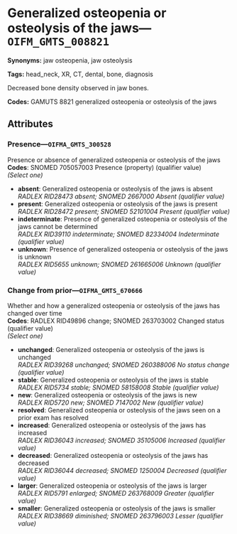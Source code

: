 # Generalized osteopenia or osteolysis of the jaws—`OIFM_GMTS_008821`

**Synonyms:** jaw osteopenia, jaw osteolysis

**Tags:** head_neck, XR, CT, dental, bone, diagnosis

Decreased bone density observed in jaw bones.

**Codes:** GAMUTS 8821 generalized osteopenia or osteolysis of the jaws

## Attributes

### Presence—`OIFMA_GMTS_300528`

Presence or absence of generalized osteopenia or osteolysis of the jaws  
**Codes**: SNOMED 705057003 Presence (property) (qualifier value)  
*(Select one)*

- **absent**: Generalized osteopenia or osteolysis of the jaws is absent  
_RADLEX RID28473 absent; SNOMED 2667000 Absent (qualifier value)_
- **present**: Generalized osteopenia or osteolysis of the jaws is present  
_RADLEX RID28472 present; SNOMED 52101004 Present (qualifier value)_
- **indeterminate**: Presence of generalized osteopenia or osteolysis of the jaws cannot be determined  
_RADLEX RID39110 indeterminate; SNOMED 82334004 Indeterminate (qualifier value)_
- **unknown**: Presence of generalized osteopenia or osteolysis of the jaws is unknown  
_RADLEX RID5655 unknown; SNOMED 261665006 Unknown (qualifier value)_

### Change from prior—`OIFMA_GMTS_670666`

Whether and how a generalized osteopenia or osteolysis of the jaws has changed over time  
**Codes**: RADLEX RID49896 change; SNOMED 263703002 Changed status (qualifier value)  
*(Select one)*

- **unchanged**: Generalized osteopenia or osteolysis of the jaws is unchanged  
_RADLEX RID39268 unchanged; SNOMED 260388006 No status change (qualifier value)_
- **stable**: Generalized osteopenia or osteolysis of the jaws is stable  
_RADLEX RID5734 stable; SNOMED 58158008 Stable (qualifier value)_
- **new**: Generalized osteopenia or osteolysis of the jaws is new  
_RADLEX RID5720 new; SNOMED 7147002 New (qualifier value)_
- **resolved**: Generalized osteopenia or osteolysis of the jaws seen on a prior exam has resolved  
- **increased**: Generalized osteopenia or osteolysis of the jaws has increased  
_RADLEX RID36043 increased; SNOMED 35105006 Increased (qualifier value)_
- **decreased**: Generalized osteopenia or osteolysis of the jaws has decreased  
_RADLEX RID36044 decreased; SNOMED 1250004 Decreased (qualifier value)_
- **larger**: Generalized osteopenia or osteolysis of the jaws is larger  
_RADLEX RID5791 enlarged; SNOMED 263768009 Greater (qualifier value)_
- **smaller**: Generalized osteopenia or osteolysis of the jaws is smaller  
_RADLEX RID38669 diminished; SNOMED 263796003 Lesser (qualifier value)_